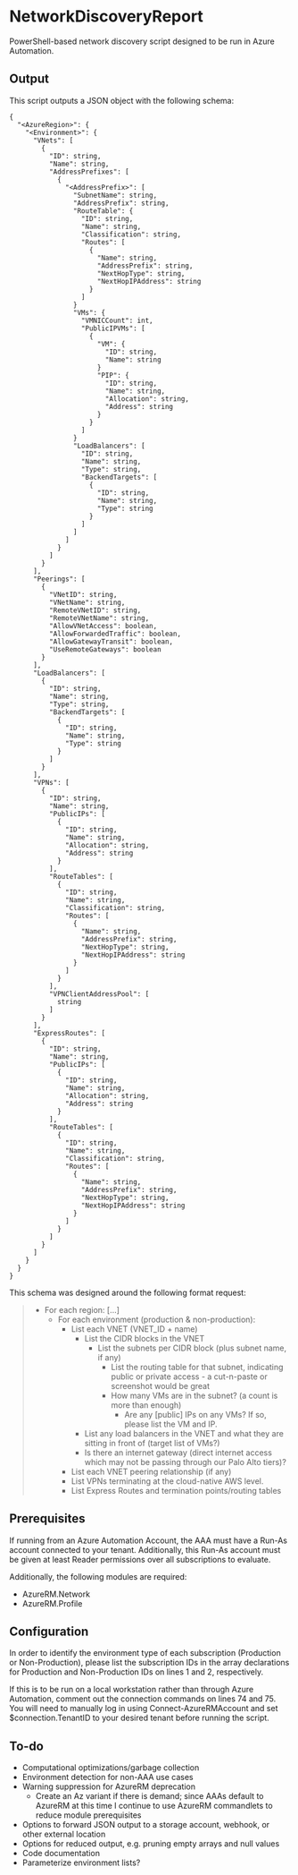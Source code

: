 # NetworkDiscoveryReport

PowerShell-based network discovery script designed to be run in Azure Automation.

## Output

This script outputs a JSON object with the following schema:
```
{
  "<AzureRegion>": {
    "<Environment>": {
      "VNets": [
        {
          "ID": string,
          "Name": string,
          "AddressPrefixes": [
            {
              "<AddressPrefix>": [
                "SubnetName": string,
                "AddressPrefix": string,
                "RouteTable": {
                  "ID": string,
                  "Name": string,
                  "Classification": string,
                  "Routes": [
                    {
                      "Name": string,
                      "AddressPrefix": string,
                      "NextHopType": string,
                      "NextHopIPAddress": string
                    }
                  ]
                }
                "VMs": {
                  "VMNICCount": int,
                  "PublicIPVMs": [
                    {
                      "VM": {
                        "ID": string,
                        "Name": string
                      }
                      "PIP": {
                        "ID": string,
                        "Name": string,
                        "Allocation": string,
                        "Address": string
                      }
                    }
                  ]
                }
                "LoadBalancers": [
                  "ID": string,
                  "Name": string,
                  "Type": string,
                  "BackendTargets": [
                    {
                      "ID": string,
                      "Name": string,
                      "Type": string
                    }
                  ]
                ]
              ]
            }
          ]
        }
      ],
      "Peerings": [
        {
          "VNetID": string,
          "VNetName": string,
          "RemoteVNetID": string,
          "RemoteVNetName": string,
          "AllowVNetAccess": boolean,
          "AllowForwardedTraffic": boolean,
          "AllowGatewayTransit": boolean,
          "UseRemoteGateways": boolean
        }
      ],
      "LoadBalancers": [
        {
          "ID": string,
          "Name": string,
          "Type": string,
          "BackendTargets": [
            {
              "ID": string,
              "Name": string,
              "Type": string
            }
          ]
        }
      ],
      "VPNs": [
        {
          "ID": string,
          "Name": string,
          "PublicIPs": [
            {
              "ID": string,
              "Name": string,
              "Allocation": string,
              "Address": string
            }
          ],
          "RouteTables": [
            {
              "ID": string,
              "Name": string,
              "Classification": string,
              "Routes": [
                {
                  "Name": string,
                  "AddressPrefix": string,
                  "NextHopType": string,
                  "NextHopIPAddress": string
                }
              ]
            }
          ],
          "VPNClientAddressPool": [
            string
          ]
        }
      ],
      "ExpressRoutes": [
        {
          "ID": string,
          "Name": string,
          "PublicIPs": [
            {
              "ID": string,
              "Name": string,
              "Allocation": string,
              "Address": string
            }
          ],
          "RouteTables": [
            {
              "ID": string,
              "Name": string,
              "Classification": string,
              "Routes": [
                {
                  "Name": string,
                  "AddressPrefix": string,
                  "NextHopType": string,
                  "NextHopIPAddress": string
                }
              ]
            }
          ]
        }
      ]
    }
  }
}
```

This schema was designed around the following format request:
> - For each region: [...]
>   - For each environment (production & non-production):
>     - List each VNET (VNET_ID + name)
>       - List the CIDR blocks in the VNET
>         - List the subnets per CIDR block (plus subnet name, if any)
>           - List the routing table for that subnet, indicating public or private access - a cut-n-paste or screenshot would be great
>           - How many VMs are in the subnet? (a count is more than enough)
>             - Are any [public] IPs on any VMs?  If so, please list the VM and IP.
>       - List any load balancers in the VNET and what they are sitting in front of (target list of VMs?)
>       - Is there an internet gateway (direct internet access which may not be passing through our Palo Alto tiers)?
>     - List each VNET peering relationship (if any)
>     - List VPNs terminating at the cloud-native AWS level.
>     - List Express Routes and termination points/routing tables

## Prerequisites

If running from an Azure Automation Account, the AAA must have a Run-As account connected to your tenant. Additionally, this Run-As account must be given at least Reader permissions over all subscriptions to evaluate.

Additionally, the following modules are required:
- AzureRM.Network
- AzureRM.Profile

## Configuration

In order to identify the environment type of each subscription (Production or Non-Production), please list the subscription IDs in the array declarations for Production and Non-Production IDs on lines 1 and 2, respectively.

If this is to be run on a local workstation rather than through Azure Automation, comment out the connection commands on lines 74 and 75. You will need to manually log in using Connect-AzureRMAccount and set $connection.TenantID to your desired tenant before running the script.

## To-do

- Computational optimizations/garbage collection
- Environment detection for non-AAA use cases
- Warning suppression for AzureRM deprecation
  - Create an Az variant if there is demand; since AAAs default to AzureRM at this time I continue to use AzureRM commandlets to reduce module prerequisites
- Options to forward JSON output to a storage account, webhook, or other external location
- Options for reduced output, e.g. pruning empty arrays and null values
- Code documentation
- Parameterize environment lists?
